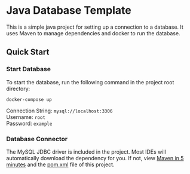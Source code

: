 # Java Database Template
This is a simple java project for setting up a connection to a database. It uses
Maven to manage dependencies and docker to run the database.

## Quick Start

### Start Database
To start the database, run the following command in the project root directory:
```
docker-compose up
```
Connection String: `mysql://localhost:3306`<br>
Username: `root`<br>
Password: `example`

### Database Connector
The MySQL JDBC driver is included in the project. Most IDEs will automatically download the dependency for you. If not, view [Maven in 5 minutes](https://maven.apache.org/guides/getting-started/maven-in-five-minutes.html) and the [pom.xml](pom.xml) file of this project.